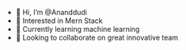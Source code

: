 - 👋 Hi, I’m @Ananddudi
- 👀 Interested in Mern Stack
- 🌱 Currently learning machine learning
- 💞️ Looking to collaborate on great innovative team

